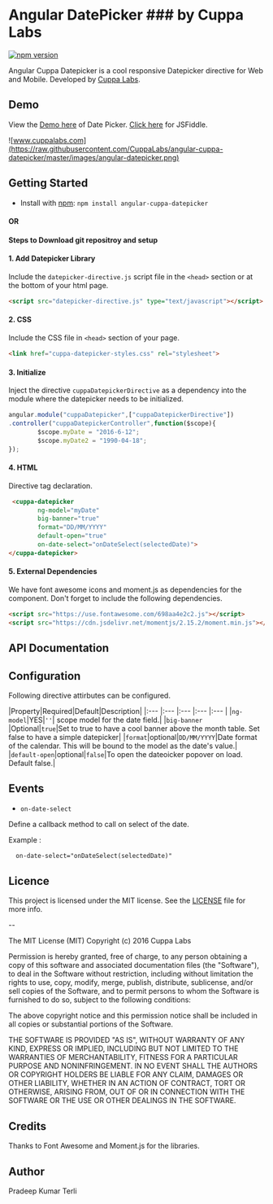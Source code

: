# Angular DatePicker ### by Cuppa Labs
[![npm version](https://img.shields.io/npm/v/bootstrap.svg)](https://www.npmjs.com/package/cuppa-datepicker)

Angular Cuppa Datepicker is a cool responsive Datepicker directive for Web and Mobile. Developed by [Cuppa Labs](http://www.cuppalabs.com).

## Demo

View the [Demo here](https://cuppalabs.github.io/angular-cuppa-datepicker/) of Date Picker.
[Click here](https://jsfiddle.net/solomon301/s3hL05s6/) for JSFiddle.

![www.cuppalabs.com](https://raw.githubusercontent.com/CuppaLabs/angular-cuppa-datepicker/master/images/angular-datepicker.png)

## Getting Started
- Install with [npm](https://www.npmjs.com): `npm install angular-cuppa-datepicker`

#### 				OR
#### Steps to Download git repositroy and setup
#### 1. Add Datepicker Library
Include the `datepicker-directive.js` script file in the `<head>` section or at the bottom of your html page.
```html
<script src="datepicker-directive.js" type="text/javascript"></script>
```
#### 2. CSS
Include the CSS file in `<head>` section of your page.
```html
<link href="cuppa-datepicker-styles.css" rel="stylesheet">
```

#### 3. Initialize
Inject the directive `cuppaDatepickerDirective` as a dependency into the module where the datepicker needs to be initialized.

```js
angular.module("cuppaDatepicker",["cuppaDatepickerDirective"])
.controller("cuppaDatepickerController",function($scope){
        $scope.myDate = "2016-6-12";
        $scope.myDate2 = "1990-04-18";
});

```
#### 4. HTML
Directive tag declaration.
```html
 <cuppa-datepicker 
 		ng-model="myDate" 
		big-banner="true" 
		format="DD/MM/YYYY" 
		default-open="true"
		on-date-select="onDateSelect(selectedDate)">
</cuppa-datepicker>
```
#### 5. External Dependencies

We have font awesome icons and moment.js as dependencies for the component. Don't forget to include the following dependencies.

```html
<script src="https://use.fontawesome.com/698aa4e2c2.js"></script>
<script src="https://cdn.jsdelivr.net/momentjs/2.15.2/moment.min.js"></script>
```

## API Documentation

## Configuration

Following directive attirbutes can be configured.

|Property|Required|Default|Description|
|:--- |:--- |:--- |:--- |:--- |
|`ng-model`|YES|`''`| scope model for the date field.|
|`big-banner`   |Optional|`true`|Set to true to have a cool banner above the month table. Set false to have a simple datepicker|
|`format`|optional|`DD/MM/YYYY`|Date format of the calendar. This will be bound to the model as the date's value.|
|`default-open`|optional|`false`|To open the dateoicker popover on load. Default false.|


## Events

- `on-date-select`

Define a callback method to call on select of the date.

Example : 

```html
  on-date-select="onDateSelect(selectedDate)"
```

## Licence

This project is licensed under the MIT license. See the [LICENSE](LICENSE) file for more info.

--

The MIT License (MIT)
Copyright (c) 2016 Cuppa Labs

Permission is hereby granted, free of charge, to any person obtaining a copy
of this software and associated documentation files (the "Software"), to deal
in the Software without restriction, including without limitation the rights
to use, copy, modify, merge, publish, distribute, sublicense, and/or sell
copies of the Software, and to permit persons to whom the Software is
furnished to do so, subject to the following conditions:

The above copyright notice and this permission notice shall be included in
all copies or substantial portions of the Software.

THE SOFTWARE IS PROVIDED "AS IS", WITHOUT WARRANTY OF ANY KIND, EXPRESS OR
IMPLIED, INCLUDING BUT NOT LIMITED TO THE WARRANTIES OF MERCHANTABILITY,
FITNESS FOR A PARTICULAR PURPOSE AND NONINFRINGEMENT. IN NO EVENT SHALL THE
AUTHORS OR COPYRIGHT HOLDERS BE LIABLE FOR ANY CLAIM, DAMAGES OR OTHER
LIABILITY, WHETHER IN AN ACTION OF CONTRACT, TORT OR OTHERWISE, ARISING FROM,
OUT OF OR IN CONNECTION WITH THE SOFTWARE OR THE USE OR OTHER DEALINGS IN
THE SOFTWARE.

## Credits
Thanks to Font Awesome and Moment.js for the libraries.

## Author
Pradeep Kumar Terli
